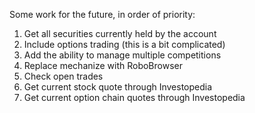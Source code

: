 Some work for the future, in order of priority:

1. Get all securities currently held by the account
2. Include options trading (this is a bit complicated)
3. Add the ability to manage multiple competitions
4. Replace mechanize with RoboBrowser
5. Check open trades
6. Get current stock quote through Investopedia
7. Get current option chain quotes through Investopedia

